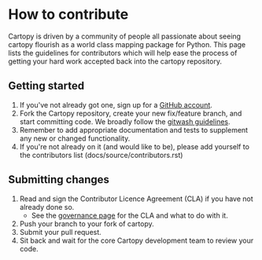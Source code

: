How to contribute
=================

Cartopy is driven by a community of people all passionate about
seeing cartopy flourish as a world class mapping package for Python.
This page lists the guidelines for contributors which
will help ease the process of getting your hard work accepted back into
the cartopy repository.


Getting started
---------------

1. If you've not already got one, sign up for a
   [GitHub account](https://github.com/signup/free).
1. Fork the Cartopy repository, create your new fix/feature branch, and
   start committing code. We broadly follow the [gitwash guidelines](http://matthew-brett.github.com/pydagogue/gitwash/git_development.html).
1. Remember to add appropriate documentation and tests to supplement any new or changed functionality.
1. If you're not already on it (and would like to be), please add yourself to the 
   contributors list (docs/source/contributors.rst)


Submitting changes
------------------

1. Read and sign the Contributor Licence Agreement (CLA) if you have not already done so.
    - See the [governance page](http://scitools.org.uk/pages/governance.html)
      for the CLA and what to do with it.
1. Push your branch to your fork of cartopy.
1. Submit your pull request.
1. Sit back and wait for the core Cartopy development team to review your code.

